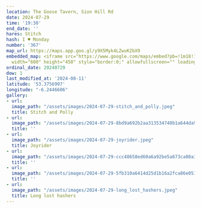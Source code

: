 ```yaml
---
location: The Goose Tavern, Sion Hill Rd
date: 2024-07-29
time: '19:30'
end_date: ''
hares: Stitch
hash: I ♥ Monday
number: '367'
map_url: https://maps.app.goo.gl/y9X5Myk4LZwuK2bX9
embedded_map: <iframe src="https://www.google.com/maps/embed?pb=!1m18!1m12!1m3!1d2380.187212946127!2d-6.244660606469935!3d53.37569970086994!2m3!1f0!2f0!3f0!3m2!1i1024!2i768!4f13.1!3m3!1m2!1s0x48670e46cd79be05%3A0x851c531f1d45c7e0!2sThe%20Goose%20Tavern!5e0!3m2!1sen!2sus!4v1718917497362!5m2!1sen!2sus"
  width="600" height="450" style="border:0;" allowfullscreen="" loading="lazy" referrerpolicy="no-referrer-when-downgrade"></iframe>
ordinal_date: 20240729
dow: 1
last_modified_at: '2024-08-11'
latitude: '53.3756997'
longitude: "-6.2446606"
gallery:
- url:
  image_path: "/assets/images/2024-07-29-stitch_and_polly.jpeg"
  title: Stitch and Polly
- url:
  image_path: "/assets/images/2024-07-29-8bd9a692b2aa313534740b1a644da926.jpeg"
  title: ''
- url:
  image_path: "/assets/images/2024-07-29-joyrider.jpeg"
  title: Joyrider
- url:
  image_path: "/assets/images/2024-07-29-ccc48658ed60a6a92be5a673ca08a319.jpeg"
  title: ''
- url:
  image_path: "/assets/images/2024-07-29-5fb310a6414d25d1b16a2fca86e051b5.jpeg"
  title: ''
- url:
  image_path: "/assets/images/2024-07-29-long_lost_hashers.jpeg"
  title: Long lost hashers
---
```


